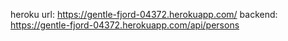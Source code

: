 heroku url: https://gentle-fjord-04372.herokuapp.com/ 
backend: https://gentle-fjord-04372.herokuapp.com/api/persons